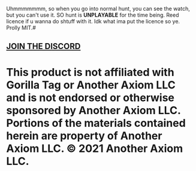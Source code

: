 Uhmmmmmmm, so when you go into normal hunt, you can see the watch, but you can't use it. SO hunt is **UNPLAYABLE** for the time being. Reed licence if u wanna do shtuff with it. Idk what ima put the licence so ye. Prolly MIT.#

## [JOIN THE DISCORD](https://discord.gg/qW8MRU4yTV)

# This product is not affiliated with Gorilla Tag or Another Axiom LLC and is not endorsed or otherwise sponsored by Another Axiom LLC. Portions of the materials contained herein are property of Another Axiom LLC. © 2021 Another Axiom LLC.
